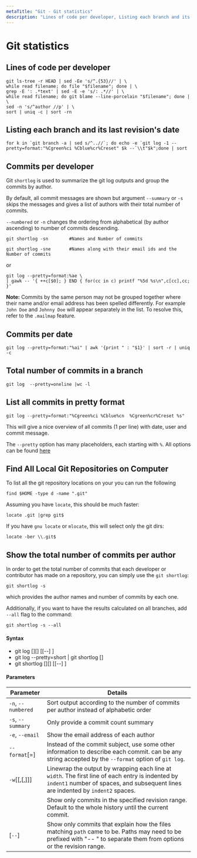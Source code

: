 ```yaml
---
metaTitle: "Git - Git statistics"
description: "Lines of code per developer, Listing each branch and its last revision's date, Commits per developer, Commits per date, Total number of commits in a  branch , List all commits in pretty format, Find All Local Git Repositories on Computer, Show the total number of commits per author"
---
```


# Git statistics

## Lines of code per developer

```git
git ls-tree -r HEAD | sed -Ee 's/^.{53}//' | \
while read filename; do file "$filename"; done | \
grep -E ': .*text' | sed -E -e 's/: .*//' | \
while read filename; do git blame --line-porcelain "$filename"; done | \
sed -n 's/^author //p' | \
sort | uniq -c | sort -rn

```

## Listing each branch and its last revision's date

```git
for k in `git branch -a | sed s/^..//`; do echo -e `git log -1 --pretty=format:"%Cgreen%ci %Cblue%cr%Creset" $k --`\\t"$k";done | sort

```

## Commits per developer

Git `shortlog` is used to summarize the git log outputs and group the commits by author.

By default, all commit messages are shown but argument `--summary` or `-s` skips the messages and gives a list of authors with their total number of commits.

`--numbered` or `-n` changes the ordering from alphabetical (by author ascending) to number of commits descending.

```git
git shortlog -sn        #Names and Number of commits

git shortlog -sne       #Names along with their email ids and the Number of commits

```

or

```git
git log --pretty=format:%ae \
| gawk -- '{ ++c[$0]; } END { for(cc in c) printf "%5d %s\n",c[cc],cc; }'

```

**Note:** Commits by the same person may not be grouped together where their name and/or email address has been spelled differently. For example `John Doe` and `Johnny Doe` will appear separately in the list. To resolve this, refer to the `.mailmap` feature.

## Commits per date

```git
git log --pretty=format:"%ai" | awk '{print " : "$1}' | sort -r | uniq -c

```

## Total number of commits in a branch

```git
git log  --pretty=oneline |wc -l

```

## List all commits in pretty format

```git
git log --pretty=format:"%Cgreen%ci %Cblue%cn  %Cgreen%cr%Creset %s"

```

This will give a nice overview of all commits (1 per line) with date, user and commit message.

The `--pretty` option has many placeholders, each starting with `%`. All options can be found [here ](https://git-scm.com/docs/pretty-formats)

## Find All Local Git Repositories on Computer

To list all the git repository locations on your you can run the following

```git
find $HOME -type d -name ".git"

```

Assuming you have `locate`, this should be much faster:

```git
locate .git |grep git$

```

If you have `gnu locate` or `mlocate`, this will select only the git dirs:

```git
locate -ber \\.git$

```

## Show the total number of commits per author

In order to get the total number of commits that each developer or contributor has made on a repository, you can simply use the `git shortlog`:

```git
git shortlog -s

```

which provides the author names and number of commits by each one.

Additionally, if you want to have the results calculated on all branches, add `--all` flag to the command:

```git
git shortlog -s --all

```

#### Syntax

- git log [<options>][<revision range>] [[--] <path>]
- git log --pretty=short | git shortlog [<options>]
- git shortlog [<options>][<revision range>] [[--] <path>]

#### Parameters

| Parameter                             | Details                                                                                                                                                                              |
| ------------------------------------- | ------------------------------------------------------------------------------------------------------------------------------------------------------------------------------------ |
| `-n`, `--numbered`                    | Sort output according to the number of commits per author instead of alphabetic order                                                                                                |
| `-s`, `--summary`                     | Only provide a commit count summary                                                                                                                                                  |
| `-e`, `--email`                       | Show the email address of each author                                                                                                                                                |
| `--format`[=<format>]                 | Instead of the commit subject, use some other information to describe each commit. <format> can be any string accepted by the `--format` option of `git log`.                        |
| `-w`[<width>[,<indent1>[,<indent2>]]] | Linewrap the output by wrapping each line at `width`. The first line of each entry is indented by `indent1` number of spaces, and subsequent lines are indented by `indent2` spaces. |
| <revision range>                      | Show only commits in the specified revision range. Default to the whole history until the current commit.                                                                            |
| [`--`] <path>                         | Show only commits that explain how the files matching `path` came to be. Paths may need to be prefixed with "-- " to separate them from options or the revision range.               |
